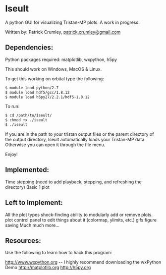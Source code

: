 # Iseult

A python GUI for visualizing Tristan-MP plots. A work in progress.

Written by:
Patrick Crumley, patrick.crumley@gmail.com

Dependencies:
-------------

Python packages required: matplotlib, wxpython, h5py

This should work on Windows, MacOS & Linux.

To get this working on orbital type the following:
```bash
$ module load python/2.7
$ module load hdf5/gcc/1.8.12
$ module load h5py27/2.2.1/hdf5-1.8.12
```

To run:

```bash
$ cd /path/to/Iseult/
$ chmod +x ./iseult
$ ./iseult
```

If you are in the path to your tristan output files or the parent directory of
the output directory, Iseult automatically loads your Tristan-MP data.
Otherwise you can open it through the file menu.

Enjoy!

Implemented:
------------
Time stepping (need to add playback, stepping, and refreshing the directory)
Basic 1 plot

Left to Implement:
------------------
All the plot types
shock-finding
ability to modularly add or remove plots.
plot control panel to edit things about it (colormap, ylimits, etc.)
gifs
figure saving
Much much more...

Resources:
----------
Use the following to learn how to hack this program:

http://www.wxpython.org -- I highly recommend downloading the wxPython Demo
http://matplotlib.org
http://h5py.org
